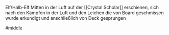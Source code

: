 Elf/Halb-Elf
Mitten in der Luft auf der [[Crystal Scholar]] erschienen, sich nach den Kämpfen in der Luft und den Leichen die von Board geschmissen wurde erkundigt und anschließlich von Deck gesprungen

#middle 